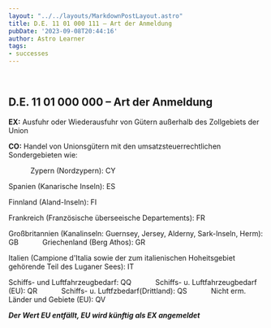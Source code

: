 ```yaml
---
layout: "../../layouts/MarkdownPostLayout.astro"
title: D.E. 11 01 000 111 – Art der Anmeldung
pubDate: '2023-09-08T20:44:16'
author: Astro Learner
tags:
- successes
---
```


 

## **D.E. 11 01 000 000 – Art der Anmeldung**

**EX:** Ausfuhr oder Wiederausfuhr von Gütern außerhalb des Zollgebiets der Union

**CO:** Handel von Unionsgütern mit den umsatzsteuerrechtlichen Sondergebieten wie:

           Zypern (Nordzypern): CY           

Spanien (Kanarische Inseln): ES           

Finnland (Aland-Inseln): FI           

Frankreich (Französische überseeische Departements): FR           

Großbritannien (Kanalinseln: Guernsey, Jersey, Alderny, Sark-Inseln, Herm): GB            Griechenland (Berg Athos): GR           

Italien (Campione d\'Italia sowie der zum italienischen Hoheitsgebiet gehörende Teil des Luganer Sees): IT           

Schiffs- und Luftfahrzeugbedarf: QQ            Schiffs- u. Luftfahrzeugbedarf (EU): QR            Schiffs- u. Luftfzbedarf(Drittland): QS            Nicht erm. Länder und Gebiete (EU): QV

***Der Wert EU entfällt, EU wird künftig als EX angemeldet***